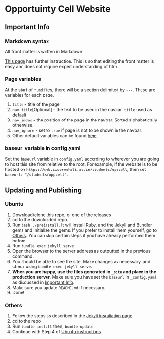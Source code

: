# Opportuinty Cell Website

## Important Info

### Markdown syntax

All front matter is written in Markdown.

[This page](https://guides.github.com/features/mastering-markdown/) has further instruction. This is so that editing the front matter is easy and does not require expert understanding of html.

### Page variables

At the start of `*.md` files, there will be a section delimited by `---`. These are variables for each page.

1. `title` - title of the page
2. `nav_title`\[Optional\] - the text to be used in the navbar. `title` used as default
3. `nav_index` - the position of the page in the navbar. Sorted alphabetically otherwise.
4. `nav_ignore` - set to `true` if page is not to be shown in the navbar.
5. Other default variables can be found [here](https://jekyllrb.com/docs/variables/#page-variables)

### baseurl variable in config.yaml

Set the `baseurl` variable in `config.yaml` according to wherever you are going to host this site from relative to the root. For example, if the website is to be hosted on `https://web.iisermohali.ac.in/students/oppcell`, then set `baseurl: "/students/oppcell"`.

## Updating and Publishing

### Ubuntu

1. Download/clone this repo, or one of the releases
2. cd to the downloaded repo.
3. Run `bash ./preinstall`. It will install Ruby, and the Jekyll and Bundler gems and initialize the gems. If you prefer to install them yourself, go to [Others](#others). You can skip certain steps if you have already performed them before.
4. Run `bundle exec jekyll serve`
5. Open the browser to the server address as outputted in the previous command.
6. You should be able to see the site. Make changes as necessary, and check using `bundle exec jekyll serve`.
7. **When you are happy, use the files generated in `_site` and place in the production server.** Make sure you have set the `baseurl` in `_config.yaml` as discussed in [Important Info](#important-info).
8. Make sure you update `README.md` if necessary.
9. Done!

### Others

1. Follow the steps as described in the [Jekyll installation page](https://jekyllrb.com/docs/installation/)
2. cd to the repo
3. Run `bundle install` then, `bundle update`
4. Continue with Step 4 of [Ubuntu instructions](#ubuntu)
